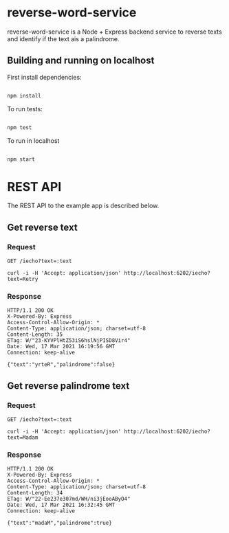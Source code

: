 
# reverse-word-service

reverse-word-service is a Node + Express backend service to reverse texts and identify if the text ais a palindrome.  

## Building and running on localhost 

First install dependencies:  

```sh

npm install

```
  

To run tests:  

```sh

npm test

```
  

To run in localhost  

```sh

npm start

```


# REST API

The REST API to the example app is described below.

## Get reverse text

### Request

`GET /iecho?text=:text`

    curl -i -H 'Accept: application/json' http://localhost:6202/iecho?text=Retry

### Response

	HTTP/1.1 200 OK
    X-Powered-By: Express
	Access-Control-Allow-Origin: *
	Content-Type: application/json; charset=utf-8
	Content-Length: 35
	ETag: W/"23-KYVPlHtZ53iS6hslNjPISD8Vir4"
	Date: Wed, 17 Mar 2021 16:19:56 GMT
	Connection: keep-alive

	{"text":"yrteR","palindrome":false}

## Get reverse palindrome text

### Request

`GET /iecho?text=:text`

    curl -i -H 'Accept: application/json' http://localhost:6202/iecho?text=Madam

### Response

	HTTP/1.1 200 OK
	X-Powered-By: Express
	Access-Control-Allow-Origin: *
	Content-Type: application/json; charset=utf-8
	Content-Length: 34
	ETag: W/"22-Ee237e307md/WH/ni3jEooAByO4"
	Date: Wed, 17 Mar 2021 16:32:45 GMT
	Connection: keep-alive

	{"text":"madaM","palindrome":true}
